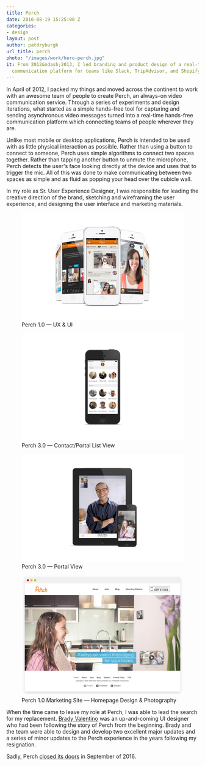 ```yaml
---
title: Perch
date: 2016-08-19 15:25:00 Z
categories:
- design
layout: post
author: patdryburgh
url_title: perch
photo: "/images/work/hero-perch.jpg"
it: From 2012&ndash;2013, I led branding and product design of a real-time hands-free
  communication platform for teams like Slack, TripAdvisor, and Shopify called
---
```


In April of 2012, I packed my things and moved across the continent to work with an awesome team of people to create Perch, an always-on video communication service. Through a series of experiments and design iterations, what started as a simple hands-free tool for capturing and sending asynchronous video messages turned into a real-time hands-free communication platform which connecting teams of people wherever they are.

Unlike most mobile or desktop applications, Perch is intended to be used with as little physical interaction as possible. Rather than using a button to connect to someone, Perch uses simple algorithms to connect two spaces together. Rather than tapping another button to unmute the microphone, Perch detects the user's face looking directly at the device and uses that to trigger the mic. All of this was done to make communicating between two spaces as simple and as fluid as popping your head over the cubicle wall.

In my role as Sr. User Experience Designer, I was responsible for leading the creative direction of the brand, sketching and wireframing the user experience, and designing the user interface and marketing materials.

<figure class="extra-wide">
  <img src="/images/work/perch-iphones.jpg" alt="Perch 1.0 — UX &amp; UI" />
  <figcaption>
    Perch 1.0 — UX &amp; UI
  </figcaption>
</figure>

<figure class="extra-wide">
  <img src="/images/work/perch-v3.jpg" alt="Perch 3.0 — Portal View" />
  <figcaption>
    Perch 3.0 — Contact/Portal List View
  </figcaption>
</figure>

<figure class="extra-wide">
  <img src="/images/work/perch-for-ios.jpg" alt="Perch 3.0 — Contact/Portal List View" />
  <figcaption>
    Perch 3.0 — Portal View
  </figcaption>
</figure>

<figure class="extra-wide">
  <img src="/images/work/perch-website.png" alt="Perch 1.0 Marketing Site — Homepage Design & Photography" />
  <figcaption>
    Perch 1.0 Marketing Site — Homepage Design & Photography
  </figcaption>
</figure>

When the time came to leave my role at Perch, I was able to lead the search for my replacement. [Brady Valentino](http://bradyvalentino.com) was an up-and-coming UI designer who had been following the story of Perch from the beginning. Brady and the team were able to design and develop two excellent major updates and a series of minor updates to the Perch experience in the years following my resignation.

Sadly, Perch [closed its doors](https://perch.co/blog/goodbye-perch/) in September of 2016.
